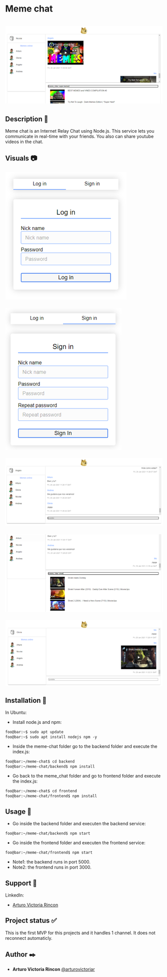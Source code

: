 # Meme chat

# ![Meme chat](assets/meme-chat.png)

## Description :book:

Meme chat is an Internet Relay Chat using Node.js. This service lets you communicate in real-time with your friends. You also can share youtube videos in the chat.

## Visuals :camera:

### ![Meme chat](assets/login-meme-chat.png)
### ![Meme chat](assets/signin-meme-chat.png)
### ![Meme chat](assets/messages-meme-chat.png)
### ![Meme chat](assets/youtube-meme-chat.png)
### ![Meme chat](assets/send-youtube-meme-chating.png)

## Installation :floppy_disk:

In Ubuntu:

- Install node.js and npm:

```console
foo@bar:~$ sudo apt update
foo@bar:~$ sudo apt install nodejs npm -y
```

- Inside the meme-chat folder go to the backend folder and execute the index.js:

```console
foo@bar:~/meme-chat$ cd backend
foo@bar:~/meme-chat/backend$ npm install
```

- Go back to the meme_chat folder and go to frontend folder and execute the index.js:

```console
foo@bar:~/meme-chat$ cd frontend
foo@bar:~/meme-chat/frontend$ npm install
```

## Usage :open_file_folder:

- Go inside the backend folder and executen the backend service:

```console
foo@bar:~/meme-chat/backend$ npm start
```

- Go inside the frontend folder and executen the frontend service:

```console
foo@bar:~/meme-chat/frontend$ npm start
```
- Note1: the backend runs in port 5000.
- Note2: the frontend runs in port 3000.

## Support :email:

LinkedIn:

- [Arturo Victoria Rincon](https://www.linkedin.com/in/arturovictoriar/)

## Project status :white_check_mark:

This is the first MVP for this projects and it handles 1 channel. It does not reconnect automaticly.

## Author :black_nib:

* **Arturo Victoria Rincon** [@arturovictoriar](https://github.com/arturovictoriar)
